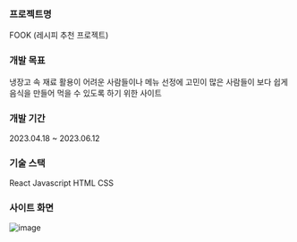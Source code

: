 ### 프로젝트명
FOOK (레시피 추천 프로젝트)


### 개발 목표
냉장고 속 재료 활용이 어려운 사람들이나 메뉴 선정에 고민이 많은 사람들이 보다 쉽게 음식을 만들어 먹을 수 있도록 하기 위한 사이트


### 개발 기간
2023.04.18 ~ 2023.06.12


### 기술 스택
React 
Javascript 
HTML 
CSS 


### 사이트 화면

![image](https://github.com/JMJ010101/Fook-front/assets/130643670/ab98ffa1-db7e-4c57-bdb7-80d03bfeab61)


